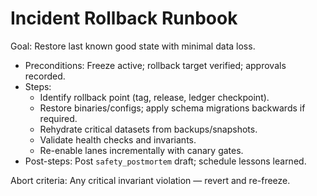# Incident Rollback Runbook

Goal: Restore last known good state with minimal data loss.

- Preconditions: Freeze active; rollback target verified; approvals recorded.
- Steps:
  - Identify rollback point (tag, release, ledger checkpoint).
  - Restore binaries/configs; apply schema migrations backwards if required.
  - Rehydrate critical datasets from backups/snapshots.
  - Validate health checks and invariants.
  - Re-enable lanes incrementally with canary gates.
- Post-steps: Post `safety_postmortem` draft; schedule lessons learned.

Abort criteria: Any critical invariant violation — revert and re-freeze.
